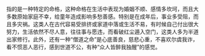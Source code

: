 指的是一种特定的命格，这种命格在生活中表现为婚姻不顺、感情多坎坷，而且大多数原始家庭不幸，给童年造成影响多愁善感。特别是在成年后，事业多受阻，而且多灾祸。这类人在古代容易受排挤或家道中落或生活不易，有时候自己付出很大努力，生活依然不尽人意，往往事与愿违，而看破红尘遁入空门，这类人多为半道出家修行。此外，还有一种“僧道之命”是心底善良，慈悲心重，不喜欢尔虞我诈，看不惯恶人恶行，感到世道不公，有种“众人皆醉我独醒”的感觉。